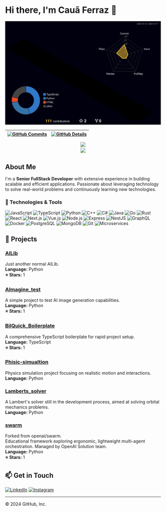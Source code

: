 # Hi there, I'm Cauã Ferraz 👋

![Status](./profile-3d-contrib/profile-night-rainbow.svg)

| [![GitHub Commits](http://github-profile-summary-cards.vercel.app/api/cards/productive-time?username=Caua-ferraz&theme=dracula&utcOffset=-3)](https://github.com/vn7n24fzkq/github-profile-summary-cards) | [![GitHub Details](http://github-profile-summary-cards.vercel.app/api/cards/profile-details?username=Caua-ferraz&theme=dracula)](https://github.com/vn7n24fzkq/github-profile-summary-cards) |  
| ----------- | ----------- |

<div align="center">
  <a href="https://skillicons.dev">
    <img src="https://skillicons.dev/icons?i=js,ts,python,cpp,cs,java,go,rust,react,next,vue,nodejs,express,nest,graphql,docker,postgres,mongodb,git" />
  </a>
  <br />
</div>

<div align="center">
  <img src="https://github-profile-trophy.vercel.app/?username=Caua-ferraz&row=1&column=6&theme=dracula&margin-w=15&margin-h=15"/>
</div>

## About Me

I'm a **Senior FullStack Developer** with extensive experience in building scalable and efficient applications. Passionate about leveraging technology to solve real-world problems and continuously learning new technologies.

### 🔧 Technologies & Tools

![JavaScript](https://img.shields.io/badge/-JavaScript-F7DF1E?style=flat&logo=javascript&logoColor=323330)
![TypeScript](https://img.shields.io/badge/-TypeScript-3178C6?style=flat&logo=typescript&logoColor=white)
![Python](https://img.shields.io/badge/-Python-3776AB?style=flat&logo=python&logoColor=white)
![C++](https://img.shields.io/badge/-C++-00599C?style=flat&logo=c%2B%2B&logoColor=white)
![C#](https://img.shields.io/badge/-C%23-239120?style=flat&logo=c-sharp&logoColor=white)
![Java](https://img.shields.io/badge/-Java-007396?style=flat&logo=java&logoColor=white)
![Go](https://img.shields.io/badge/-Go-00ADD8?style=flat&logo=go&logoColor=white)
![Rust](https://img.shields.io/badge/-Rust-000000?style=flat&logo=rust&logoColor=white)
![React](https://img.shields.io/badge/-React-61DAFB?style=flat&logo=react&logoColor=black)
![Next.js](https://img.shields.io/badge/-Next.js-000000?style=flat&logo=next.js&logoColor=white)
![Vue.js](https://img.shields.io/badge/-Vue.js-4FC08D?style=flat&logo=vue.js&logoColor=white)
![Node.js](https://img.shields.io/badge/-Node.js-339933?style=flat&logo=node.js&logoColor=white)
![Express](https://img.shields.io/badge/-Express-000000?style=flat&logo=express&logoColor=white)
![NestJS](https://img.shields.io/badge/-NestJS-E0234E?style=flat&logo=nestjs&logoColor=white)
![GraphQL](https://img.shields.io/badge/-GraphQL-E10098?style=flat&logo=graphql&logoColor=white)
![Docker](https://img.shields.io/badge/-Docker-2496ED?style=flat&logo=docker&logoColor=white)
![PostgreSQL](https://img.shields.io/badge/-PostgreSQL-336791?style=flat&logo=postgresql&logoColor=white)
![MongoDB](https://img.shields.io/badge/-MongoDB-47A248?style=flat&logo=mongodb&logoColor=white)
![Git](https://img.shields.io/badge/-Git-F05032?style=flat&logo=git&logoColor=white)
![Microservices](https://img.shields.io/badge/-Microservices-1572B6?style=flat&logo=microservices&logoColor=white)

## 🚀 Projects

### [AILib](https://github.com/Caua-ferraz/AILib)

Just another normal AILib.  
**Language:** Python  
**⭐ Stars:** 1

### [AImagine_test](https://github.com/Caua-ferraz/AImagine_test)

A simple project to test AI image generation capabilities.  
**Language:** Python  
**⭐ Stars:** 1

### [BilQuick_Boilerplate](https://github.com/Caua-ferraz/BilQuick_Boilerplate)

A comprehensive TypeScript boilerplate for rapid project setup.  
**Language:** TypeScript  
**⭐ Stars:** 1

### [Phisic-simualtion](https://github.com/Caua-ferraz/Phisic-simualtion)

Physics simulation project focusing on realistic motion and interactions.  
**Language:** Python

### [Lamberts_solver](https://github.com/Caua-ferraz/Lamberts_solver)

A Lambert's solver still in the development process, aimed at solving orbital mechanics problems.  
**Language:** Python

### [swarm](https://github.com/Caua-ferraz/swarm)

Forked from openai/swarm.  
Educational framework exploring ergonomic, lightweight multi-agent orchestration. Managed by OpenAI Solution team.  
**Language:** Python  
**⭐ Stars:** 1

## 📫 Get in Touch

[![LinkedIn](https://img.shields.io/badge/LinkedIn-Connect-blue)](https://www.linkedin.com/in/cau%C3%A3-ferraz-397388269/)
[![Instagram](https://img.shields.io/badge/Instagram-Follow-purple)](https://www.instagram.com/eucauaf/) 

---

© 2024 GitHub, Inc.
